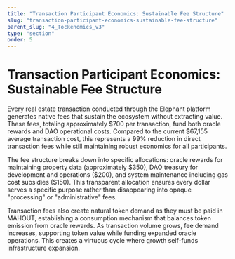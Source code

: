 ```yaml
---
title: "Transaction Participant Economics: Sustainable Fee Structure"
slug: "transaction-participant-economics-sustainable-fee-structure"
parent_slug: "4_Tockenomics_v3"
type: "section"
order: 5
---
```


# Transaction Participant Economics: Sustainable Fee Structure

Every real estate transaction conducted through the Elephant platform
generates native fees that sustain the ecosystem without extracting
value. These fees, totaling approximately \$700 per transaction, fund
both oracle rewards and DAO operational costs. Compared to the current
\$67,155 average transaction cost, this represents a 99% reduction in
direct transaction fees while still maintaining robust economics for all
participants.

The fee structure breaks down into specific allocations: oracle rewards
for maintaining property data (approximately \$350), DAO treasury for
development and operations (\$200), and system maintenance including gas
cost subsidies (\$150). This transparent allocation ensures every dollar
serves a specific purpose rather than disappearing into opaque
\"processing\" or \"administrative\" fees.

Transaction fees also create natural token demand as they must be paid
in MAHOUT, establishing a consumption mechanism that balances token
emission from oracle rewards. As transaction volume grows, fee demand
increases, supporting token value while funding expanded oracle
operations. This creates a virtuous cycle where growth self-funds
infrastructure expansion.
